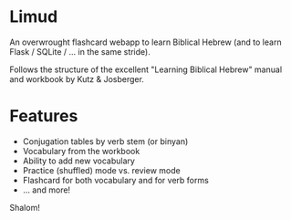 # Limud

An overwrought flashcard webapp to learn Biblical Hebrew (and to learn Flask / SQLite / ... in the same stride).

Follows the structure of the excellent "Learning Biblical Hebrew" manual and workbook by Kutz & Josberger.

# Features

* Conjugation tables by verb stem (or binyan)
* Vocabulary from the workbook
* Ability to add new vocabulary
* Practice (shuffled) mode vs. review mode
* Flashcard for both vocabulary and for verb forms
* ... and more!

Shalom!
